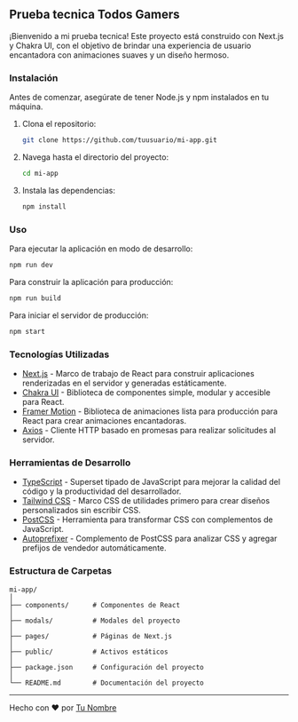 ## Prueba tecnica Todos Gamers

¡Bienvenido a mi prueba tecnica! Este proyecto está construido con Next.js y Chakra UI, con el objetivo de brindar una experiencia de usuario encantadora con animaciones suaves y un diseño hermoso.

### Instalación

Antes de comenzar, asegúrate de tener Node.js y npm instalados en tu máquina.

1. Clona el repositorio:

   ```bash
   git clone https://github.com/tuusuario/mi-app.git
   ```

2. Navega hasta el directorio del proyecto:

   ```bash
   cd mi-app
   ```

3. Instala las dependencias:

   ```bash
   npm install
   ```

### Uso

Para ejecutar la aplicación en modo de desarrollo:

```bash
npm run dev
```

Para construir la aplicación para producción:

```bash
npm run build
```

Para iniciar el servidor de producción:

```bash
npm start
```

### Tecnologías Utilizadas

- [Next.js](https://nextjs.org/) - Marco de trabajo de React para construir aplicaciones renderizadas en el servidor y generadas estáticamente.
- [Chakra UI](https://chakra-ui.com/) - Biblioteca de componentes simple, modular y accesible para React.
- [Framer Motion](https://www.framer.com/motion/) - Biblioteca de animaciones lista para producción para React para crear animaciones encantadoras.
- [Axios](https://axios-http.com/) - Cliente HTTP basado en promesas para realizar solicitudes al servidor.

### Herramientas de Desarrollo

- [TypeScript](https://www.typescriptlang.org/) - Superset tipado de JavaScript para mejorar la calidad del código y la productividad del desarrollador.
- [Tailwind CSS](https://tailwindcss.com/) - Marco CSS de utilidades primero para crear diseños personalizados sin escribir CSS.
- [PostCSS](https://postcss.org/) - Herramienta para transformar CSS con complementos de JavaScript.
- [Autoprefixer](https://github.com/postcss/autoprefixer) - Complemento de PostCSS para analizar CSS y agregar prefijos de vendedor automáticamente.

### Estructura de Carpetas

```
mi-app/
│
├── components/      # Componentes de React
│
├── modals/          # Modales del proyecto
│
├── pages/           # Páginas de Next.js
│
├── public/          # Activos estáticos
│
├── package.json     # Configuración del proyecto
│
└── README.md        # Documentación del proyecto
```

---

Hecho con ❤️ por [Tu Nombre](https://github.com/tuusuario)